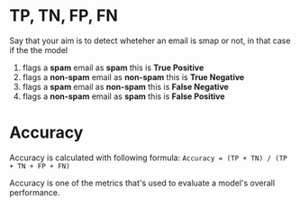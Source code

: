 # TP, TN, FP, FN

Say that your aim is to detect wheteher an email is smap or not, in that case if the the model

1. flags a **spam** email as **spam** this is **True Positive**
2. flags a **non-spam** email as **non-spam** this is **True Negative**
3. flags a **spam** email as **non-spam** this is **False Negative**
4. flags a **non-spam** email as **spam** this is **False Positive**

# Accuracy

Accuracy is calculated with following formula:
`Accuracy = (TP + TN) / (TP + TN + FP + FN)`

Accuracy is one of the metrics that's used to evaluate a model's overall performance.



